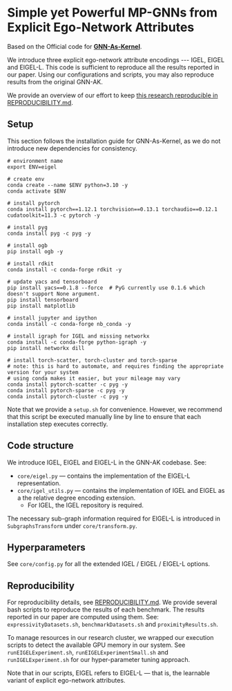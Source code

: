 # Simple yet Powerful MP-GNNs from Explicit Ego-Network Attributes

Based on the Official code for [**GNN-As-Kernel**](https://github.com/LingxiaoShawn/GNNAsKernel). 

We introduce three explicit ego-network attribute encodings --- IGEL, EIGEL and EIGEL-L. This code is sufficient to reproduce all the results reported in our paper. Using our configurations and scripts, you may also reproduce results from the original GNN-AK.

We provide an overview of our effort to keep [this research reproducible in REPRODUCIBILITY.md](./REPRODUCIBILITY.md).

## Setup

This section follows the installation guide for GNN-As-Kernel, as we do not introduce new dependencies for consistency.

```
# environment name
export ENV=eigel

# create env 
conda create --name $ENV python=3.10 -y
conda activate $ENV

# install pytorch 
conda install pytorch==1.12.1 torchvision==0.13.1 torchaudio==0.12.1 cudatoolkit=11.3 -c pytorch -y

# install pyg
conda install pyg -c pyg -y

# install ogb 
pip install ogb -y

# install rdkit
conda install -c conda-forge rdkit -y

# update yacs and tensorboard
pip install yacs==0.1.8 --force  # PyG currently use 0.1.6 which doesn't support None argument. 
pip install tensorboard
pip install matplotlib

# install jupyter and ipython 
conda install -c conda-forge nb_conda -y

# install igraph for IGEL and missing networkx
conda install -c conda-forge python-igraph -y
pip install networkx dill

# install torch-scatter, torch-cluster and torch-sparse
# note: this is hard to automate, and requires finding the appropriate version for your system
# using conda makes it easier, but your mileage may vary
conda install pytorch-scatter -c pyg -y
conda install pytorch-sparse -c pyg -y
conda install pytorch-cluster -c pyg -y
```

Note that we provide a `setup.sh` for convenience. However, we recommend that this script be executed manually line by line to ensure that each installation step executes correctly.

## Code structure

We introduce IGEL, EIGEL and EIGEL-L in the GNN-AK codebase. See:
* `core/eigel.py` — contains the implementation of the EIGEL-L representation.
* `core/igel_utils.py` — contains the implementation of IGEL and EIGEL as a the relative degree encoding extension.
  * For IGEL, the IGEL repository is required.

The necessary sub-graph information required for EIGEL-L is introduced in `SubgraphsTransform` under `core/transform.py`.

## Hyperparameters

See ``core/config.py`` for all the extended IGEL / EIGEL / EIGEL-L options.

## Reproducibility

For reproducibility details, see [REPRODUCIBILITY.md](./REPRODUCIBILITY.md). We provide several bash scripts to reproduce the results of each benchmark. The results reported in our paper are computed using them.
See: `expressivityDatasets.sh`, `benchmarkDatasets.sh` and `proximityResults.sh`.

To manage resources in our research cluster, we wrapped our execution scripts to detect the available GPU memory in our system.
See `runEIGELExperiment.sh`, `runEIGELExperimentSmall.sh` and `runIGELExperiment.sh` for our hyper-parameter tuning approach.

Note that in our scripts, EIGEL refers to EIGEL-L — that is, the learnable variant of explicit ego-network attributes.
